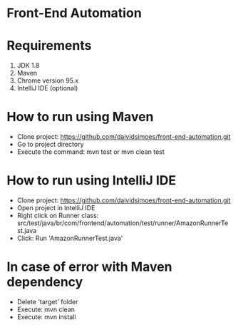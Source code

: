 # Front-End Automation

# Requirements
1. JDK 1.8
2. Maven
4. Chrome version 95.x
5. IntelliJ IDE (optional)


# How to run using Maven
- Clone project: https://github.com/daividsimoes/front-end-automation.git
- Go to project directory
- Execute the command: mvn test or mvn clean test

# How to run using IntelliJ IDE
- Clone project: https://github.com/daividsimoes/front-end-automation.git
- Open project in IntelliJ IDE
- Right click on Runner class: src/test/java/br/com/frontend/automation/test/runner/AmazonRunnerTest.java
- Click: Run 'AmazonRunnerTest.java'

# In case of error with Maven dependency
- Delete 'target' folder
- Execute: mvn clean
- Execute: mvn install
